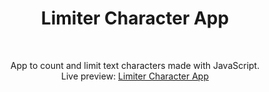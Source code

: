 <h1 align="center">Limiter Character App</h1><br>
<p align="center">App to count and limit text characters made with JavaScript.<br>
Live preview: <a href="https://abhigyan001.github.io/limit_character">Limiter Character App</a><br>


